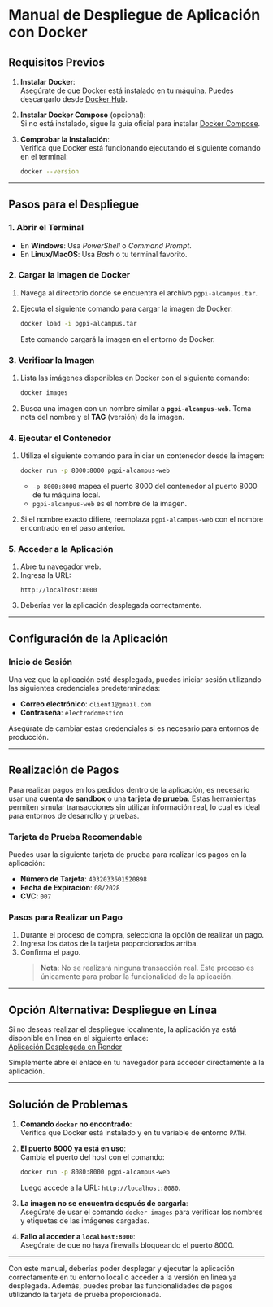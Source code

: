 # Manual de Despliegue de Aplicación con Docker

## Requisitos Previos
1. **Instalar Docker**:  
   Asegúrate de que Docker está instalado en tu máquina. Puedes descargarlo desde [Docker Hub](https://www.docker.com/).

2. **Instalar Docker Compose** (opcional):  
   Si no está instalado, sigue la guía oficial para instalar [Docker Compose](https://docs.docker.com/compose/install/).

3. **Comprobar la Instalación**:  
   Verifica que Docker está funcionando ejecutando el siguiente comando en el terminal:  
   ```bash
   docker --version
   ```

---

## Pasos para el Despliegue

### 1. Abrir el Terminal
- En **Windows**: Usa *PowerShell* o *Command Prompt*.  
- En **Linux/MacOS**: Usa *Bash* o tu terminal favorito.

### 2. Cargar la Imagen de Docker
1. Navega al directorio donde se encuentra el archivo `pgpi-alcampus.tar`.
2. Ejecuta el siguiente comando para cargar la imagen de Docker:  
   ```bash
   docker load -i pgpi-alcampus.tar
   ```

   Este comando cargará la imagen en el entorno de Docker.

### 3. Verificar la Imagen
1. Lista las imágenes disponibles en Docker con el siguiente comando:  
   ```bash
   docker images
   ```
2. Busca una imagen con un nombre similar a **`pgpi-alcampus-web`**. Toma nota del nombre y el **TAG** (versión) de la imagen.

### 4. Ejecutar el Contenedor
1. Utiliza el siguiente comando para iniciar un contenedor desde la imagen:  
   ```bash
   docker run -p 8000:8000 pgpi-alcampus-web
   ```
   - `-p 8000:8000` mapea el puerto 8000 del contenedor al puerto 8000 de tu máquina local.
   - `pgpi-alcampus-web` es el nombre de la imagen.

2. Si el nombre exacto difiere, reemplaza `pgpi-alcampus-web` con el nombre encontrado en el paso anterior.

### 5. Acceder a la Aplicación
1. Abre tu navegador web.
2. Ingresa la URL:  
   ```plaintext
   http://localhost:8000
   ```
3. Deberías ver la aplicación desplegada correctamente.

---

## Configuración de la Aplicación

### **Inicio de Sesión**
Una vez que la aplicación esté desplegada, puedes iniciar sesión utilizando las siguientes credenciales predeterminadas:  
- **Correo electrónico**: `client1@gmail.com`  
- **Contraseña**: `electrodomestico`

Asegúrate de cambiar estas credenciales si es necesario para entornos de producción.

---

## Realización de Pagos

Para realizar pagos en los pedidos dentro de la aplicación, es necesario usar una **cuenta de sandbox** o una **tarjeta de prueba**. Estas herramientas permiten simular transacciones sin utilizar información real, lo cual es ideal para entornos de desarrollo y pruebas.

### **Tarjeta de Prueba Recomendable**
Puedes usar la siguiente tarjeta de prueba para realizar los pagos en la aplicación:

- **Número de Tarjeta**: `4032033601520898`  
- **Fecha de Expiración**: `08/2028`  
- **CVC**: `007`

### **Pasos para Realizar un Pago**
1. Durante el proceso de compra, selecciona la opción de realizar un pago.
2. Ingresa los datos de la tarjeta proporcionados arriba.
3. Confirma el pago.  
   > **Nota**: No se realizará ninguna transacción real. Este proceso es únicamente para probar la funcionalidad de la aplicación.

---

## Opción Alternativa: Despliegue en Línea

Si no deseas realizar el despliegue localmente, la aplicación ya está disponible en línea en el siguiente enlace:  
[Aplicación Desplegada en Render](https://pgpi-alcampus.onrender.com)

Simplemente abre el enlace en tu navegador para acceder directamente a la aplicación.

---

## Solución de Problemas
1. **Comando `docker` no encontrado**:  
   Verifica que Docker está instalado y en tu variable de entorno `PATH`.

2. **El puerto 8000 ya está en uso**:  
   Cambia el puerto del host con el comando:  
   ```bash
   docker run -p 8080:8000 pgpi-alcampus-web
   ```  
   Luego accede a la URL: `http://localhost:8080`.

3. **La imagen no se encuentra después de cargarla**:  
   Asegúrate de usar el comando `docker images` para verificar los nombres y etiquetas de las imágenes cargadas.

4. **Fallo al acceder a `localhost:8000`**:  
   Asegúrate de que no haya firewalls bloqueando el puerto 8000.

---

Con este manual, deberías poder desplegar y ejecutar la aplicación correctamente en tu entorno local o acceder a la versión en línea ya desplegada. Además, puedes probar las funcionalidades de pagos utilizando la tarjeta de prueba proporcionada.